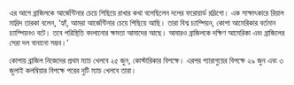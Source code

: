 এর আগে ব্রাজিলকে আর্জেন্টিনার চেয়ে পিছিয়ে রাখার কথা বলেছিলেন দলের ফরোয়ার্ড রদ্রিগো। এক সাক্ষাৎকারে রিয়াল মাদ্রিদ তারকা বলেন, ‘হ্যাঁ, আমরা আর্জেন্টিনার চেয়ে পিছিয়ে আছি। তারা বিশ্ব চ্যাম্পিয়ন, কোপা আমেরিকার বর্তমান চ্যাম্পিয়নও বটে। তবে পরিস্থিতি বদলানোর ক্ষমতা আমাদের আছে। আবারও ব্রাজিলকে দক্ষিণ আমেরিকা এবং ব্রাজিলের সেরা দল বানানো সম্ভব।’

কোপায় ব্রাজিল নিজেদের প্রথম ম্যাচ খেলবে ২৫ জুন, কোস্টারিকার বিপক্ষে। এরপর প্যারাগুয়ের বিপক্ষে ২৯ জুন এবং ৩ জুলাই কলম্বিয়ার বিপক্ষে পরের দুটি ম্যাচ খেলবে তারা।
